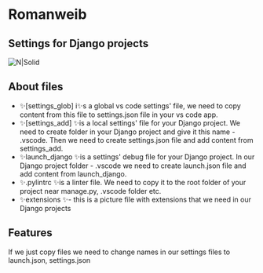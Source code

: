 # Romanweib
## Settings for Django projects

![N|Solid](https://37.img.avito.st/208x156/7977859037.jpg)

## About files
- ✨[settings_glob] i✨s a global vs code settings' file, we need to copy content from this file to settings.json file in your vs code app.
- ✨[settings_add] ✨is a local settings' file for your Django project. We need to create folder in your Django project and give it this name - .vscode. Then we need to create settings.json file and add content from settings_add.
- ✨launch_django ✨is a settings' debug file for your Django project. In our Django project folder - .vscode  we need to create launch.json file and add content from launch_django.
- ✨.pylintrc ✨is a linter file. We need to copy it to the root folder of your project near manage.py, .vscode folder etc.
- ✨extensions ✨- this is a picture file with extensions that we need in our Django projects

## Features

If we just copy files we need to change names in our settings files to launch.json, settings.json
